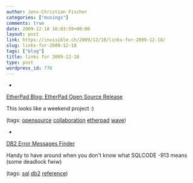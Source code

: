 ```yaml
---
author: Jens-Christian Fischer
categories: ["musings"]
comments: true
date: 2009-12-18 16:03:59+00:00
layout: post
link: https://invisible.ch/2009/12/18/links-for-2009-12-18/
slug: links-for-2009-12-18
tags: ["blog"]
title: links for 2009-12-18
type: post
wordpress_id: 770
---
```


  * 
                

[EtherPad Blog: EtherPad Open Source Release](https://etherpad.com/ep/blog/posts/etherpad-open-source-release)


                

This looks like a weekend project :)


                

(tags: [opensource](https://delicious.com/jaycee/opensource) [collaboration](https://delicious.com/jaycee/collaboration) [etherpad](https://delicious.com/jaycee/etherpad) [wave](https://delicious.com/jaycee/wave))


            
  * 
                

[DB2 Error Messages Finder](https://publib.boulder.ibm.com/iseries/v5r2/ic2924/index.htm?info/rzala/rzalafinder.htm)


                

Handy to have around when you don't know what SQLCODE -913 means (some deadlock fwiw)


                

(tags: [sql](https://delicious.com/jaycee/sql) [db2](https://delicious.com/jaycee/db2) [reference](https://delicious.com/jaycee/reference))


            
